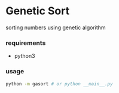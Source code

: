 # Genetic Sort 
sorting numbers using genetic algorithm

### requirements
- python3

### usage
```sh
python -m gasort # or python __main__.py
```

